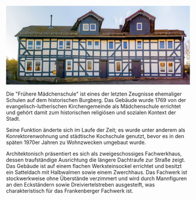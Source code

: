 ![Frühere Mädchenschule](./images/frankenberg/p07.jpg#pano)

Die "Frühere Mädchenschule" ist eines der letzten Zeugnisse ehemaliger Schulen auf dem historischen Burgberg. Das Gebäude wurde 1769 von der evangelisch-lutherischen Kirchengemeinde als Mädchenschule errichtet und gehört damit zum historischen religiösen und sozialen Kontext der Stadt.

Seine Funktion änderte sich im Laufe der Zeit; es wurde unter anderem als Konrektorenwohnung und städtische Kochschule genutzt, bevor es in den späten 1970er Jahren zu Wohnzwecken umgebaut wurde.

Architektonisch präsentiert es sich als zweigeschossiges Fachwerkhaus, dessen traufständige Ausrichtung die längere Dachtraufe zur Straße zeigt. Das Gebäude ist auf einem flachen Werksteinsockel errichtet und besitzt ein Satteldach mit Halbwalmen sowie einem Zwerchhaus. Das Fachwerk ist stockwerkweise ohne Überstände verzimmert und wird durch Mannfiguren an den Eckständern sowie Dreiviertelstreben ausgesteift, was charakteristisch für das Frankenberger Fachwerk ist.